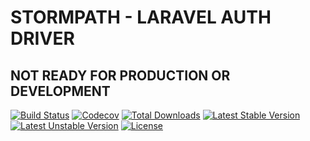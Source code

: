 # STORMPATH - LARAVEL AUTH DRIVER

## NOT READY FOR PRODUCTION OR DEVELOPMENT

[![Build Status](https://travis-ci.org/stormpath/stormpath-laravel-auth-driver.svg)](https://travis-ci.org/stormpath/stormpath-laravel-auth-driver)
[![Codecov](https://img.shields.io/codecov/c/github/codecov/example-python.svg)]()
[![Total Downloads](https://poser.pugx.org/stormpath/stormpath-laravel-auth-driver/d/total.svg)](https://packagist.org/packages/stormpath/stormpath-laravel-auth-driver)
[![Latest Stable Version](https://poser.pugx.org/stormpath/stormpath-laravel-auth-driver/v/stable.svg)](https://packagist.org/packages/stormpath/stormpath-laravel-auth-driver)
[![Latest Unstable Version](https://poser.pugx.org/stormpath/stormpath-laravel-auth-driver/v/unstable.svg)](https://packagist.org/packages/stormpath/stormpath-laravel-auth-driver)
[![License](https://poser.pugx.org/stormpath/stormpath-laravel-auth-driver/license.svg)](https://packagist.org/packages/stormpath/stormpath-laravel-auth-driver)